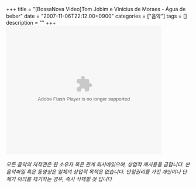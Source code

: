 +++
title = "[BossaNova Video]Tom Jobim e Vinícius de Moraes - Água de beber"
date = "2007-11-06T22:12:00+0900"
categories = ["음악"]
tags = []
description = ""
+++
<span class="copyright_entry" style="display:block;" title="[BossaNova Video]Tom Jobim e Vinícius de Moraes - Água de beber@@**@@http://shed.egloos.com/1663036"></span>
<embed src="http://pds7.egloos.com/pds/200711/06/82/player.swf?file=http://shed.springnote.com/pages/180995/attachments/255029" type="application/x-shockwave-flash" wmode="transparent" height="350" width="425">
<br>
<br>*모든 음악의 저작권은 원 소유자 혹은 관계 회사에있으며, 상업적 재사용을 금합니다. 본 음악파일 혹은 동영상은 일체의 상업적 목적은 없습니다. 만일권리를 가진 개인이나 단체가 이의를 제기하는 경우, 즉시 삭제할 것 입니다* 
<!--
       <rdf:RDF xmlns:rdf="http://www.w3.org/1999/02/22-rdf-syntax-ns#"
		    xmlns:dc="http://purl.org/dc/elements/1.1/"
		    xmlns:trackback="http://madskills.com/public/xml/rss/module/trackback/">
       <rdf:Description
	        rdf:about="http://shed.egloos.com/1663036"
	        dc:identifier="http://shed.egloos.com/1663036"
	        dc:title="[BossaNova Video]Tom Jobim e Vinícius de Moraes - Água de beber"
	        trackback:ping="http://shed.egloos.com/tb/1663036"/>
       </rdf:RDF>
       -->

<ul></ul>